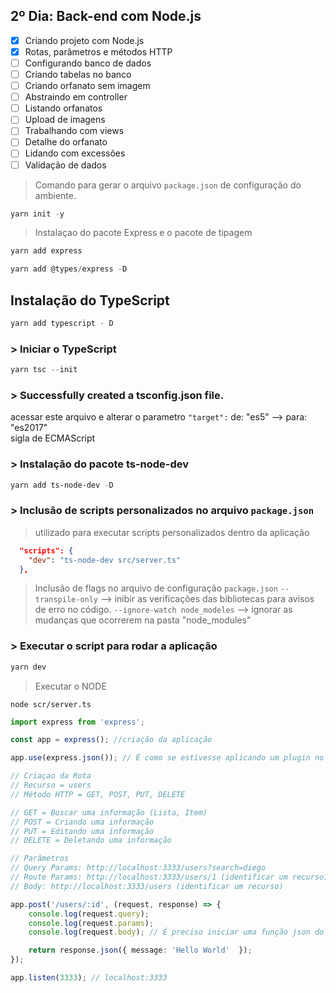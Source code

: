 ## 2º Dia: Back-end com Node.js

- [x] Criando projeto com Node.js
- [x] Rotas, parâmetros e métodos HTTP
- [ ] Configurando banco de dados
- [ ] Criando tabelas no banco
- [ ] Criando orfanato sem imagem
- [ ] Abstraindo em controller
- [ ] Listando orfanatos
- [ ] Upload de imagens
- [ ] Trabalhando com views
- [ ] Detalhe do orfanato
- [ ] Lidando com excessões
- [ ] Validação de dados

> Comando para gerar o arquivo `package.json` de configuração do ambiente.
```ps1
yarn init -y
```
> Instalaçao do pacote Express e o pacote de tipagem
```ps1
yarn add express
```
```ps1
yarn add @types/express -D
```
## Instalação do TypeScript
```ps1
yarn add typescript - D
```
### > Iniciar o TypeScript
```ps1
yarn tsc --init
```
### > Successfully created a tsconfig.json file.  
acessar este arquivo e alterar o parametro `"target":` de: "es5" --> para: "es2017"  
sigla de ECMAScript

### > Instalação do pacote ts-node-dev
```ps1
yarn add ts-node-dev -D
```

### > Inclusão de scripts personalizados no arquivo `package.json`  
> utilizado para executar scripts personalizados dentro da aplicação
```json
  "scripts": {
    "dev": "ts-node-dev src/server.ts"
  },
```
> Inclusão de flags no arquivo de configuração `package.json`
`--transpile-only` --> inibir as verificações das bibliotecas para avisos de erro no código.
`--ignore-watch node_modeles` --> ignorar as mudanças que ocorrerem na pasta "node_modules"

### > Executar o script para rodar a aplicação
```ps1
yarn dev
```

> Executar o NODE
```
node scr/server.ts
```

```ts
import express from 'express';

const app = express(); //criação da aplicação

app.use(express.json()); // É como se estivesse aplicando um plugin no app

// Criaçao da Rota
// Recurso = users
// Método HTTP = GET, POST, PUT, DELETE

// GET = Buscar uma informação (Lista, Item)
// POST = Criando uma informação
// PUT = Editando uma informação
// DELETE = Deletando uma informação

// Parâmetros
// Query Params: http://localhost:3333/users?search=diego
// Route Params: http://localhost:3333/users/1 (identificar um recurso)
// Body: http://localhost:3333/users (identificar um recurso)

app.post('/users/:id', (request, response) => {
    console.log(request.query);
    console.log(request.params);
    console.log(request.body); // É preciso iniciar uma função json do express

    return response.json({ message: 'Hello World'  });
});

app.listen(3333); // localhost:3333
```

